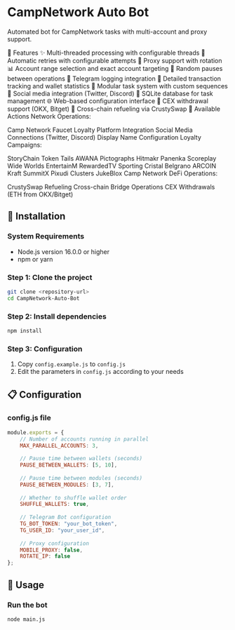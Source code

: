 # CampNetwork Auto Bot

Automated bot for CampNetwork tasks with multi-account and proxy support.

🌟 Features
✨ Multi-threaded processing with configurable threads
🔄 Automatic retries with configurable attempts
🔐 Proxy support with rotation
📊 Account range selection and exact account targeting
🎲 Random pauses between operations
🔔 Telegram logging integration
📝 Detailed transaction tracking and wallet statistics
🧩 Modular task system with custom sequences
🤖 Social media integration (Twitter, Discord)
💾 SQLite database for task management
🌐 Web-based configuration interface
💱 CEX withdrawal support (OKX, Bitget)
🔄 Cross-chain refueling via CrustySwap
🎯 Available Actions
Network Operations:

Camp Network Faucet
Loyalty Platform Integration
Social Media Connections (Twitter, Discord)
Display Name Configuration
Loyalty Campaigns:

StoryChain
Token Tails
AWANA
Pictographs
Hitmakr
Panenka
Scoreplay
Wide Worlds
EntertainM
RewardedTV
Sporting Cristal
Belgrano
ARCOIN
Kraft
SummitX
Pixudi
Clusters
JukeBlox
Camp Network
DeFi Operations:

CrustySwap Refueling
Cross-chain Bridge Operations
CEX Withdrawals (ETH from OKX/Bitget)

## 🚀 Installation

### System Requirements
- Node.js version 16.0.0 or higher
- npm or yarn

### Step 1: Clone the project
```bash
git clone <repository-url>
cd CampNetwork-Auto-Bot
```

### Step 2: Install dependencies
```bash
npm install
```

### Step 3: Configuration
1. Copy `config.example.js` to `config.js`
2. Edit the parameters in `config.js` according to your needs

## 📋 Configuration

### config.js file
```javascript
module.exports = {
    // Number of accounts running in parallel
    MAX_PARALLEL_ACCOUNTS: 3,
    
    // Pause time between wallets (seconds)
    PAUSE_BETWEEN_WALLETS: [5, 10],
    
    // Pause time between modules (seconds)
    PAUSE_BETWEEN_MODULES: [3, 7],
    
    // Whether to shuffle wallet order
    SHUFFLE_WALLETS: true,
    
    // Telegram Bot configuration
    TG_BOT_TOKEN: "your_bot_token",
    TG_USER_ID: "your_user_id",
    
    // Proxy configuration
    MOBILE_PROXY: false,
    ROTATE_IP: false
};
```

## 🎯 Usage

### Run the bot
```bash
node main.js
```



